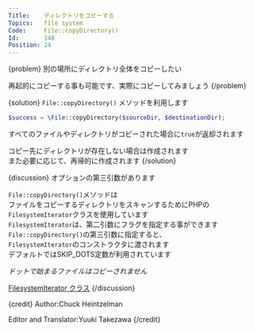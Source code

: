 ```yaml
---
Title:    ディレクトリをコピーする
Topics:   file system
Code:     File::copyDirectory()
Id:       148
Position: 24
---
```


{problem}
別の場所にディレクトリ全体をコピーしたい

再起的にコピーする事も可能です、実際にコピーしてみましょう
{/problem}

{solution}
`File::copyDirectory()` メソッドを利用します

```php
$success = \File::copyDirectory($sourceDir, $destinationDir);
```

すべてのファイルやディレクトリがコピーされた場合に`true`が返却されます

コピー先にディレクトリが存在しない場合は作成されます  
また必要に応じて、再帰的に作成されます
{/solution}

{discussion}
オプションの第三引数があります

`File::copyDirectory()`メソッドは  
ファイルをコピーするディレクトリをスキャンするためにPHPの `FilesystemIterator`クラスを使用しています  
`FilesystemIterator`は、第二引数にフラグを指定する事ができます  
`File::copyDirectory()`の第三引数に指定すると、  
`FilesystemIterator`のコンストラクタに渡されます  
デフォルトではSKIP_DOTS定数が利用されています

_ドットで始まるファイルはコピーされません_

[FilesystemIterator クラス](http://jp1.php.net/manual/ja/class.filesystemiterator.php)
{/discussion}

{credit}
Author:Chuck Heintzelman

Editor and Translator:Yuuki Takezawa
{/credit}
